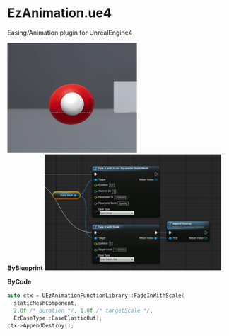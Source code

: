 EzAnimation.ue4
====

Easing/Animation plugin for UnrealEngine4

![b](ball.gif)<br>
__ByBlueprint__
<img src="ball_bp.png" width="400px" /><br>

__ByCode__
```cpp
auto ctx = UEzAnimationFunctionLibrary::FadeInWithScale(
  staticMeshComponent,
  2.0f /* duration */, 1.0f /* targetScale */,
  EzEaseType::EaseElasticOut);
ctx->AppendDestroy();
```
